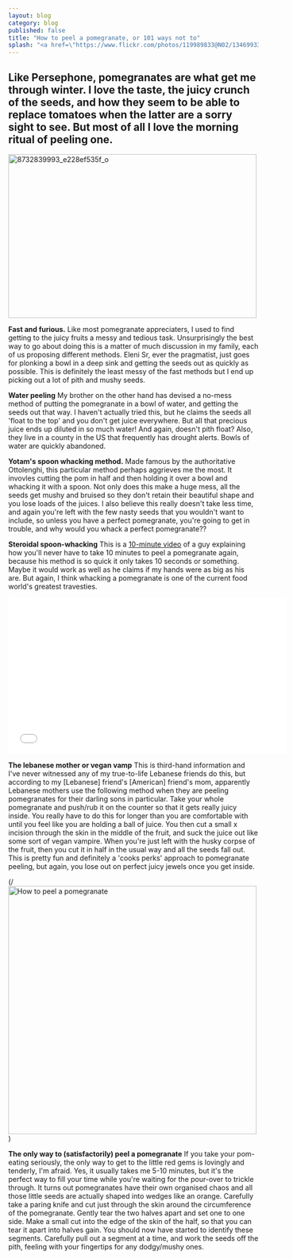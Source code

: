 ```yaml
---
layout: blog
category: blog
published: false
title: "How to peel a pomegranate, or 101 ways not to"
splash: "<a href=\"https://www.flickr.com/photos/119989833@N02/13469933974\" title=\"8732839993_e228ef535f_o by Eleni harlan, on Flickr\"><img src=\"https://farm8.staticflickr.com/7050/13469933974_6dbd412cd1.jpg\" width=\"500\" height=\"330\" alt=\"8732839993_e228ef535f_o\"></a>"
---
```


## Like Persephone, pomegranates are what get me through winter. I love the taste, the juicy crunch of the seeds, and how they seem to be able to replace tomatoes when the latter are a sorry sight to see. But most of all I love the morning ritual of peeling one. 

<a href="https://www.flickr.com/photos/119989833@N02/13469933974" title="8732839993_e228ef535f_o by Eleni harlan, on Flickr"><img src="https://farm8.staticflickr.com/7050/13469933974_6dbd412cd1.jpg" width="500" height="330" alt="8732839993_e228ef535f_o"></a>


**Fast and furious.**
Like most pomegranate appreciaters, I used to find getting to the juicy fruits a messy and tedious task. Unsurprisingly the best way to go about doing this is a matter of much discussion in my family, each of us proposing different methods.
Eleni Sr, ever the pragmatist, just goes for plonking a bowl in a deep sink and getting the seeds out as quickly as possible. This is definitely the least messy of the fast methods but I end up picking out a lot of pith and mushy seeds.

**Water peeling**
My brother on the other hand has devised a no-mess method of putting the pomegranate in a bowl of water, and getting the seeds out that way. I haven't actually tried this, but he claims the seeds all 'float to the top' and you don't get juice everywhere. But all that precious juice ends up diluted in so much water! And again, doesn't pith float? Also, they live in a county in the US that frequently has drought alerts. Bowls of water are quickly abandoned.

**Yotam's spoon whacking method.**
Made famous by the authoritative Ottolenghi, this particular method perhaps aggrieves me the most. It invovles cutting the pom in half and then holding it over a bowl and whacking it with a spoon. Not only does this make a huge mess, all the seeds get mushy and bruised so they don't retain their beautiful shape and you lose loads of the juices. I also believe this really doesn't take less time, and again you're left with the few nasty seeds that you wouldn't want to include, so unless you have a perfect pomegranate, you're going to get in trouble, and why would you whack a perfect pomegranate??

**Steroidal spoon-whacking**
This is a [10-minute video](http://lifehacker.com/5895852/deseed-a-pomegranate-in-10-seconds-using-a-wooden-spoon) of a guy explaining how you'll never have to take 10 minutes to peel a pomegranate again, because his method is so quick it only takes 10 seconds or something. Maybe it would work as well as he claims if my hands were as big as his are. But again, I think whacking a pomegranate is one of the current food world's greatest travesties. 
<iframe width="560" height="315" src="//www.youtube.com/embed/jJ7dk9nDR-k" frameborder="0" allowfullscreen></iframe> 

**The lebanese mother or vegan vamp**
This is third-hand information and I've never witnessed any of my true-to-life Lebanese friends do this, but according to my [Lebanese] friend's [American] friend's mom, apparently Lebanese mothers use the following method when they are peeling pomegranates for their darling sons in particular. Take your whole pomegranate and push/rub it on the counter so that it gets really juicy inside. You really have to do this for longer than you are comfortable with until you feel like you are holding a ball of juice. You then cut a small x incision through the skin in the middle of the fruit, and suck the juice out like some sort of vegan vampire. When you're just left with the husky corpse of the fruit, then you cut it in half in the usual way and all the seeds fall out. This is pretty fun and definitely a 'cooks perks' approach to pomegranate peeling, but again, you lose out on perfect juicy jewels once you get inside.

(/<a href="https://www.flickr.com/photos/119989833@N02/13469659655" title="How to peel a pomegranate by Eleni harlan, on Flickr"><img src="https://farm8.staticflickr.com/7198/13469659655_f1c66e3cae.jpg" width="500" height="500" alt="How to peel a pomegranate"></a>)

**The only way to (satisfactorily) peel a pomegranate**
If you take your pom-eating seriously, the only way to get to the little red gems is lovingly and tenderly, I'm afraid. Yes, it usually takes me 5-10 minutes, but it's the perfect way to fill your time while you're waiting for the pour-over to trickle through. It turns out pomegranates have their own organised chaos and all those little seeds are actually shaped into wedges like an orange. Carefully take a paring knife and cut just through the skin around the circumference of the pomegranate. Gently tear the two halves apart and set one to one side. Make a small cut into the edge of the skin of the half, so that you can tear it apart into halves gain. You should now have started to identify these segments. Carefully pull out a segment at a time, and work the seeds off the pith, feeling with your fingertips for any dodgy/mushy ones. 
